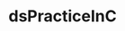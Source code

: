 # dsPracticeInC
<!-- 
## sqlLink
https://towardsdatascience.com/take-your-sql-from-good-to-great-part-3-687d797d1ede
-->